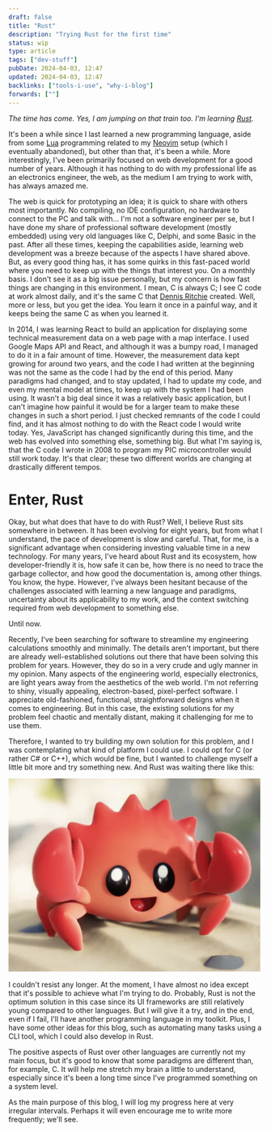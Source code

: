 ```yaml
---
draft: false
title: "Rust"
description: "Trying Rust for the first time"
status: wip
type: article
tags: ["dev-stuff"]
pubDate: 2024-04-03, 12:47
updated: 2024-04-03, 12:47
backlinks: ["tools-i-use", "why-i-blog"]
forwards: [""]
---
```


_The time has come. Yes, I am jumping on that train too. I'm learning [Rust](https://www.rust-lang.org)._

It's been a while since I last learned a new programming language, aside from some [Lua](https://www.lua.org) programming related to my [Neovim](https://neovim.io) setup (which I eventually abandoned), but other than that, it's been a while. More interestingly, I've been primarily focused on web development for a good number of years. Although it has nothing to do with my professional life as an electronics engineer, the web, as the medium I am trying to work with, has always amazed me.

The web is quick for prototyping an idea; it is quick to share with others most importantly. No compiling, no IDE configuration, no hardware to connect to the PC and talk with... I'm not a software engineer per se, but I have done my share of professional software development (mostly embedded) using very old languages like C, Delphi, and some Basic in the past. After all these times, keeping the capabilities aside, learning web development was a breeze because of the aspects I have shared above. But, as every good thing has, it has some quirks in this fast-paced world where you need to keep up with the things that interest you. On a monthly basis. I don't see it as a big issue personally, but my concern is how fast things are changing in this environment. I mean, C is always C; I see C code at work almost daily, and it's the same C that [Dennis Ritchie](https://www.wikiwand.com/en/Dennis_Ritchie) created. Well, more or less, but you get the idea. You learn it once in a painful way, and it keeps being the same C as when you learned it.

In 2014, I was learning React to build an application for displaying some technical measurement data on a web page with a map interface. I used Google Maps API and React, and although it was a bumpy road, I managed to do it in a fair amount of time. However, the measurement data kept growing for around two years, and the code I had written at the beginning was not the same as the code I had by the end of this period. Many paradigms had changed, and to stay updated, I had to update my code, and even my mental model at times, to keep up with the system I had been using. It wasn't a big deal since it was a relatively basic application, but I can't imagine how painful it would be for a larger team to make these changes in such a short period. I just checked remnants of the code I could find, and it has almost nothing to do with the React code I would write today. Yes, JavaScript has changed significantly during this time, and the web has evolved into something else, something big. But what I'm saying is, that the C code I wrote in 2008 to program my PIC microcontroller would still work today. It's that clear; these two different worlds are changing at drastically different tempos.

# Enter, Rust

Okay, but what does that have to do with Rust? Well, I believe Rust sits somewhere in between. It has been evolving for eight years, but from what I understand, the pace of development is slow and careful. That, for me, is a significant advantage when considering investing valuable time in a new technology. For many years, I've heard about Rust and its ecosystem, how developer-friendly it is, how safe it can be, how there is no need to trace the garbage collector, and how good the documentation is, among other things. You know, the hype. However, I've always been hesitant because of the challenges associated with learning a new language and paradigms, uncertainty about its applicability to my work, and the context switching required from web development to something else.

Until now.

Recently, I've been searching for software to streamline my engineering calculations smoothly and minimally. The details aren't important, but there are already well-established solutions out there that have been solving this problem for years. However, they do so in a very crude and ugly manner in my opinion. Many aspects of the engineering world, especially electronics, are light years away from the aesthetics of the web world. I'm not referring to shiny, visually appealing, electron-based, pixel-perfect software. I appreciate old-fashioned, functional, straightforward designs when it comes to engineering. But in this case, the existing solutions for my problem feel chaotic and mentally distant, making it challenging for me to use them.

Therefore, I wanted to try building my own solution for this problem, and I was contemplating what kind of platform I could use. I could opt for C (or rather C# or C++), which would be fine, but I wanted to challenge myself a little bit more and try something new. And Rust was waiting there like this:

![ferris](../../assets/ferris-clap.gif)

I couldn't resist any longer. At the moment, I have almost no idea except that it's possible to achieve what I'm trying to do. Probably, Rust is not the optimum solution in this case since its UI frameworks are still relatively young compared to other languages. But I will give it a try, and in the end, even if I fail, I'll have another programming language in my toolkit. Plus, I have some other ideas for this blog, such as automating many tasks using a CLI tool, which I could also develop in Rust.

The positive aspects of Rust over other languages are currently not my main focus, but it's good to know that some paradigms are different than, for example, C. It will help me stretch my brain a little to understand, especially since it's been a long time since I've programmed something on a system level.

As the main purpose of this blog, I will log my progress here at very irregular intervals. Perhaps it will even encourage me to write more frequently; we'll see.
